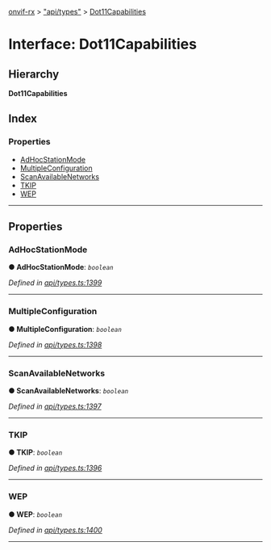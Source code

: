 [onvif-rx](../README.md) > ["api/types"](../modules/_api_types_.md) > [Dot11Capabilities](../interfaces/_api_types_.dot11capabilities.md)

# Interface: Dot11Capabilities

## Hierarchy

**Dot11Capabilities**

## Index

### Properties

* [AdHocStationMode](_api_types_.dot11capabilities.md#adhocstationmode)
* [MultipleConfiguration](_api_types_.dot11capabilities.md#multipleconfiguration)
* [ScanAvailableNetworks](_api_types_.dot11capabilities.md#scanavailablenetworks)
* [TKIP](_api_types_.dot11capabilities.md#tkip)
* [WEP](_api_types_.dot11capabilities.md#wep)

---

## Properties

<a id="adhocstationmode"></a>

###  AdHocStationMode

**● AdHocStationMode**: *`boolean`*

*Defined in [api/types.ts:1399](https://github.com/patrickmichalina/onvif-rx/blob/d62cee9/src/api/types.ts#L1399)*

___
<a id="multipleconfiguration"></a>

###  MultipleConfiguration

**● MultipleConfiguration**: *`boolean`*

*Defined in [api/types.ts:1398](https://github.com/patrickmichalina/onvif-rx/blob/d62cee9/src/api/types.ts#L1398)*

___
<a id="scanavailablenetworks"></a>

###  ScanAvailableNetworks

**● ScanAvailableNetworks**: *`boolean`*

*Defined in [api/types.ts:1397](https://github.com/patrickmichalina/onvif-rx/blob/d62cee9/src/api/types.ts#L1397)*

___
<a id="tkip"></a>

###  TKIP

**● TKIP**: *`boolean`*

*Defined in [api/types.ts:1396](https://github.com/patrickmichalina/onvif-rx/blob/d62cee9/src/api/types.ts#L1396)*

___
<a id="wep"></a>

###  WEP

**● WEP**: *`boolean`*

*Defined in [api/types.ts:1400](https://github.com/patrickmichalina/onvif-rx/blob/d62cee9/src/api/types.ts#L1400)*

___

